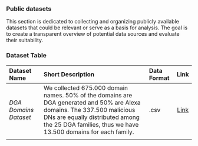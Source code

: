### Public datasets

This section is dedicated to collecting and organizing publicly available datasets that could be relevant or serve as a basis for analysis. The goal is to create a transparent overview of potential data sources and evaluate their suitability.

### Dataset Table

| **Dataset Name**                              | **Short Description**                                                                                                                                                                                                        | **Data Format**                                     | Link                                                  | 
|:----------------------------------------------|:-----------------------------------------------------------------------------------------------------------------------------------------------------------------------------------------------------------------------------|:----------------------------------------------------|:-----------------------------------------------------:|
| *DGA Domains Dataset*                         | We collected 675.000 domain names. 50% of the domains are DGA generated and 50% are Alexa domains. The 337.500 malicious DNs are equally distributed among the 25 DGA families, thus we have 13.500 domains for each family. | .csv                                                | [Link](https://github.com/chrmor/DGA_domains_dataset) |    
|                                               | 